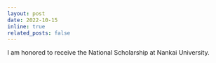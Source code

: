 ```yaml
---
layout: post
date: 2022-10-15
inline: true
related_posts: false
---
```


I am honored to receive the National Scholarship at Nankai University.
